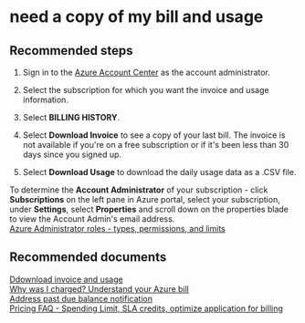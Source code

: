<properties
	pageTitle="need a copy of my bill and usage"
	description="need a copy of my bill and usage"
	service="azure-billing"
	resource="billing"
	authors="kasparks"
	displayOrder=""
	selfHelpType="generic"
	supportTopicIds="32454862"
	resourceTags=""
	productPesIds="15659"
	cloudEnvironments="public"
/>

# need a copy of my bill and usage

## **Recommended steps**

1. Sign in to the [Azure Account Center](https://account.windowsazure.com/subscriptions) as the account administrator.

2. Select the subscription for which you want the invoice and usage information.

3. Select **BILLING HISTORY**. 

6. Select **Download Invoice** to see a copy of your last bill. The invoice is not available if you're on a free subscription or if it's been less than 30 days since you signed up.

7. Select **Download Usage** to download the daily usage data as a .CSV file.

To determine the **Account Administrator** of your subscription - click **Subscriptions** on the left pane in Azure portal, select your subscription, under **Settings**, select **Properties** and scroll down on the properties blade to view the Account Admin's email address. <br>
[Azure Administrator roles - types, permissions, and limits](https://azure.microsoft.com/documentation/articles/billing-add-change-azure-subscription-administrator/)

## **Recommended documents**
[Ddownload invoice and usage](https://azure.microsoft.com/documentation/articles/billing-download-azure-invoice-daily-usage-date/)<br>
[Why was I charged? Understand your Azure bill](https://azure.microsoft.com/documentation/articles/billing-understand-your-bill/)<br>
[Address past due balance notification](https://azure.microsoft.com/documentation/articles/billing-azure-subscription-past-due-balance/)<br>
[Pricing FAQ - Spending Limit, SLA credits, optimize application for billing](https://azure.microsoft.com/pricing/faq/)
